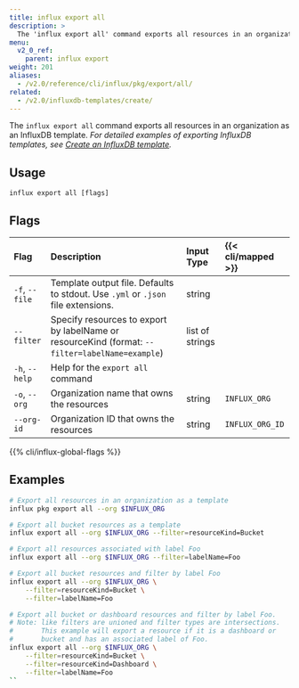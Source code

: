 ```yaml
---
title: influx export all
description: >
  The 'influx export all' command exports all resources in an organization as an InfluxDB template.
menu:
  v2_0_ref:
    parent: influx export
weight: 201
aliases:
  - /v2.0/reference/cli/influx/pkg/export/all/
related:
  - /v2.0/influxdb-templates/create/
---
```


The `influx export all` command exports all resources in an
organization as an InfluxDB template.
_For detailed examples of exporting InfluxDB templates, see
[Create an InfluxDB template](/v2.0/influxdb-templates/create/)._

## Usage
```
influx export all [flags]
```

## Flags
| Flag           | Description                                                                                     | Input Type      | {{< cli/mapped >}} |
|:----           |:-----------                                                                                     |:----------      |:------------------ |
| `-f`, `--file` | Template output file. Defaults to stdout. Use `.yml` or `.json` file extensions.                | string          |                    |
| `--filter`     | Specify resources to export by labelName or resourceKind (format: `--filter=labelName=example`) | list of strings |
| `-h`, `--help` | Help for the `export all` command                                                               |                 |                    |
| `-o`, `--org`  | Organization name that owns the resources                                                       | string          | `INFLUX_ORG`       |
| `--org-id`     | Organization ID that owns the resources                                                         | string          | `INFLUX_ORG_ID`    |

{{% cli/influx-global-flags %}}

## Examples
```sh
# Export all resources in an organization as a template
influx pkg export all --org $INFLUX_ORG

# Export all bucket resources as a template
influx export all --org $INFLUX_ORG --filter=resourceKind=Bucket

# Export all resources associated with label Foo
influx export all --org $INFLUX_ORG --filter=labelName=Foo

# Export all bucket resources and filter by label Foo
influx export all --org $INFLUX_ORG \
	--filter=resourceKind=Bucket \
	--filter=labelName=Foo

# Export all bucket or dashboard resources and filter by label Foo.
# Note: like filters are unioned and filter types are intersections.
#		This example will export a resource if it is a dashboard or
#		bucket and has an associated label of Foo.
influx export all --org $INFLUX_ORG \
	--filter=resourceKind=Bucket \
	--filter=resourceKind=Dashboard \
	--filter=labelName=Foo
``
